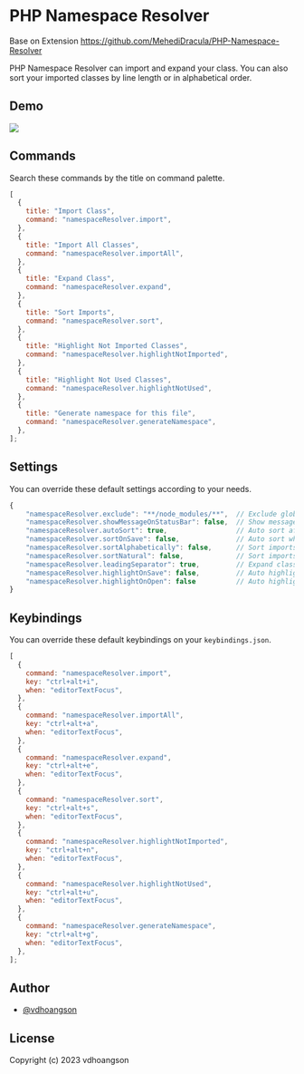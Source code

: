 # PHP Namespace Resolver

Base on Extension https://github.com/MehediDracula/PHP-Namespace-Resolver

PHP Namespace Resolver can import and expand your class. You can also sort your imported classes by line length or in alphabetical order.

## Demo

![](https://i.imgur.com/upEGtPa.gif)

## Commands

Search these commands by the title on command palette.

```javascript
[
  {
    title: "Import Class",
    command: "namespaceResolver.import",
  },
  {
    title: "Import All Classes",
    command: "namespaceResolver.importAll",
  },
  {
    title: "Expand Class",
    command: "namespaceResolver.expand",
  },
  {
    title: "Sort Imports",
    command: "namespaceResolver.sort",
  },
  {
    title: "Highlight Not Imported Classes",
    command: "namespaceResolver.highlightNotImported",
  },
  {
    title: "Highlight Not Used Classes",
    command: "namespaceResolver.highlightNotUsed",
  },
  {
    title: "Generate namespace for this file",
    command: "namespaceResolver.generateNamespace",
  },
];
```

## Settings

You can override these default settings according to your needs.

```javascript
{
    "namespaceResolver.exclude": "**/node_modules/**",  // Exclude glob pattern while finding files
    "namespaceResolver.showMessageOnStatusBar": false,  // Show message on status bar instead of notification box
    "namespaceResolver.autoSort": true,                 // Auto sort after imports
    "namespaceResolver.sortOnSave": false,              // Auto sort when a file is saved
    "namespaceResolver.sortAlphabetically": false,      // Sort imports in alphabetical order instead of line length
    "namespaceResolver.sortNatural": false,             // Sort imports using a 'natural order' algorithm
    "namespaceResolver.leadingSeparator": true,         // Expand class with leading namespace separator
    "namespaceResolver.highlightOnSave": false,         // Auto highlight not imported and not used when a file is saved
    "namespaceResolver.highlightOnOpen": false          // Auto highlight not imported and not used when a file is opened
}
```

## Keybindings

You can override these default keybindings on your `keybindings.json`.

```javascript
[
  {
    command: "namespaceResolver.import",
    key: "ctrl+alt+i",
    when: "editorTextFocus",
  },
  {
    command: "namespaceResolver.importAll",
    key: "ctrl+alt+a",
    when: "editorTextFocus",
  },
  {
    command: "namespaceResolver.expand",
    key: "ctrl+alt+e",
    when: "editorTextFocus",
  },
  {
    command: "namespaceResolver.sort",
    key: "ctrl+alt+s",
    when: "editorTextFocus",
  },
  {
    command: "namespaceResolver.highlightNotImported",
    key: "ctrl+alt+n",
    when: "editorTextFocus",
  },
  {
    command: "namespaceResolver.highlightNotUsed",
    key: "ctrl+alt+u",
    when: "editorTextFocus",
  },
  {
    command: "namespaceResolver.generateNamespace",
    key: "ctrl+alt+g",
    when: "editorTextFocus",
  },
];
```

## Author

- [@vdhoangson](https://twitter.com/vdhson)

## License

Copyright (c) 2023 vdhoangson
